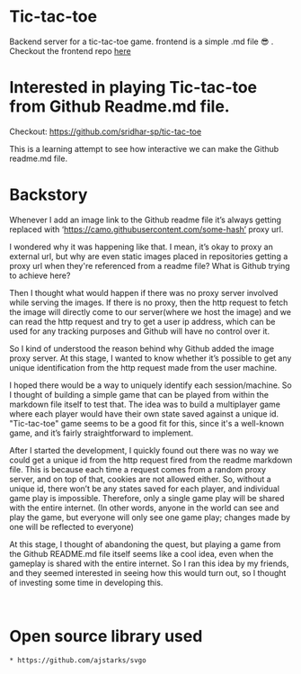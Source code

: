 # Tic-tac-toe

Backend server for a tic-tac-toe game. frontend is a simple .md file 😎 . 
Checkout the frontend repo [here](https://github.com/sridhar-sp/tic-tac-toe)


# Interested in playing Tic-tac-toe from Github Readme.md file. 

Checkout: https://github.com/sridhar-sp/tic-tac-toe

This is a learning attempt to see how interactive we can make the Github readme.md file.

# Backstory

Whenever I add an image link to the Github readme file it’s always getting replaced with ‘https://camo.githubusercontent.com/some-hash’ proxy url.

I wondered why it was happening like that. I mean, it’s okay to proxy an external url, but why are even static images placed in repositories getting a proxy url when they're referenced from a readme file? What is Github trying to achieve here?

Then I thought what would happen if there was no proxy server involved while serving the images. If there is no proxy, then the http request to fetch the image will directly come to our server(where we host the image) and we can read the http request and try to get a user ip address, which can be used for any tracking purposes and Github will have no control over it.

So I kind of understood the reason behind why Github added the image proxy server. At this stage, I wanted to know whether it’s possible to get any unique identification from the http request made from the user machine.

I hoped there would be a way to uniquely identify each session/machine. So I thought of building a simple game that can be played from within the markdown file itself to test that. The idea was to build a multiplayer game where each player would have their own state saved against a unique id. "Tic-tac-toe" game seems to be a good fit for this, since it's a well-known game, and it’s fairly straightforward to implement.

After I started the development, I quickly found out there was no way we could get a unique id from the http request fired from the readme markdown file. This is because each time a request comes from a random proxy server, and on top of that, cookies are not allowed either. So, without a unique id, there won’t be any states saved for each player, and individual game play is impossible. Therefore, only a single game play will be shared with the entire internet. (In other words, anyone in the world can see and play the game, but everyone will only see one game play; changes made by one will be reflected to everyone) 

At this stage, I thought of abandoning the quest, but playing a game from the Github README.md file itself seems like a cool idea, even when the gameplay is shared with the entire internet. So I ran this idea by my friends, and they seemed interested in seeing how this would turn out, so I thought of investing some time in developing this.



<br/>

# Open source library used
```
* https://github.com/ajstarks/svgo
```
